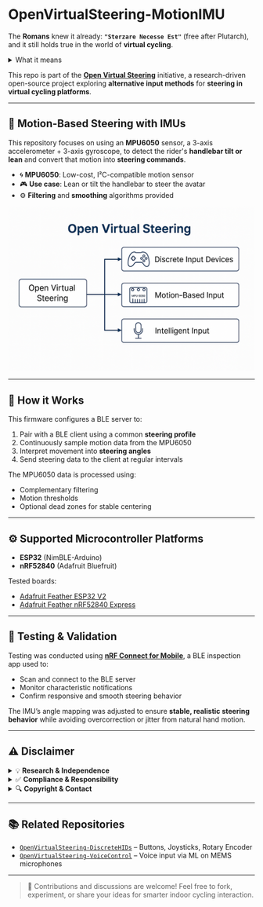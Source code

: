 # OpenVirtualSteering-MotionIMU

The **Romans** knew it already: **`"Sterzare Necesse Est"`** (free after Plutarch), and it still holds true in the world of **virtual cycling**.

<details>
<summary>What it means</summary>
The original quote **Navigare Necesse Est** ("Navigation is Necessary") was humorously adapted here by replacing _Navigare_ with the Italian verb for [**Steering**](https://en.wiktionary.org/wiki/sterzare), aligning it with the project's theme.
</details>

This repo is part of the [**Open Virtual Steering**](https://github.com/yourhubrepo) initiative, a research-driven open-source project exploring **alternative input methods** for **steering in virtual cycling platforms**.

---

## 🧭 Motion-Based Steering with IMUs

This repository focuses on using an **MPU6050** sensor, a 3-axis accelerometer + 3-axis gyroscope, to detect the rider's **handlebar tilt or lean** and convert that motion into **steering commands**.

- 🌀 **MPU6050**: Low-cost, I²C-compatible motion sensor
- 🎮 **Use case**: Lean or tilt the handlebar to steer the avatar
- ⚙️ **Filtering** and **smoothing** algorithms provided

![Open Virtual Steering Diagram](/media/OpenVirtualSteering_Overview.png)

---

## 🔧 How it Works

This firmware configures a BLE server to:
1. Pair with a BLE client using a common **steering profile**
2. Continuously sample motion data from the MPU6050
3. Interpret movement into **steering angles**
4. Send steering data to the client at regular intervals

The MPU6050 data is processed using:
- Complementary filtering
- Motion thresholds
- Optional dead zones for stable centering

---

## ⚙️ Supported Microcontroller Platforms

- **ESP32** (NimBLE-Arduino)
- **nRF52840** (Adafruit Bluefruit)

Tested boards:
- [Adafruit Feather ESP32 V2](https://www.adafruit.com/product/5400)
- [Adafruit Feather nRF52840 Express](https://www.adafruit.com/product/4062)

---

## 🧪 Testing & Validation

Testing was conducted using [**nRF Connect for Mobile**](https://www.nordicsemi.com/Products/Development-tools/nRF-Connect-for-mobile), a BLE inspection app used to:
- Scan and connect to the BLE server
- Monitor characteristic notifications
- Confirm responsive and smooth steering behavior

The IMU’s angle mapping was adjusted to ensure **stable, realistic steering behavior** while avoiding overcorrection or jitter from natural hand motion.

---

## ⚠️ Disclaimer

<details>
<summary>💡 <b>Research & Independence</b></summary>
This project is <b>not affiliated with, endorsed by, or associated with any commercial virtual cycling platform or steering device manufacturer</b>. It is a <b>research and interoperability</b> initiative designed to explore <b>alternative human interface methods</b> in the context of indoor cycling. All development is conducted independently for <b>educational and experimental purposes</b>.
</details>

<details>
<summary>✅ <b>Compliance & Responsibility</b></summary>
This repository does <b>not include or promote any circumvention of technological protection measures</b>, reverse engineering of proprietary software, or unauthorized access to restricted systems. Users are <b>solely responsible</b> for ensuring that their use of this code complies with <b>local laws, software licenses, and platform terms of service</b>.
</details>

<details>
<summary>🔍 <b>Copyright & Contact</b></summary>
If you are a <b>rights holder</b> and believe this project includes content that <b>violates your intellectual property rights</b>, please <b>open an issue</b> in this repository. We are committed to responding promptly and respectfully to legitimate concerns.
</details>

---

## 📚 Related Repositories

- [`OpenVirtualSteering-DiscreteHIDs`](https://github.com/yourname/OpenVirtualSteering-DiscreteHIDs) – Buttons, Joysticks, Rotary Encoder  
- [`OpenVirtualSteering-VoiceControl`](https://github.com/yourname/OpenVirtualSteering-VoiceControl) – Voice input via ML on MEMS microphones

---

> 🧠 Contributions and discussions are welcome! Feel free to fork, experiment, or share your ideas for smarter indoor cycling interaction.
